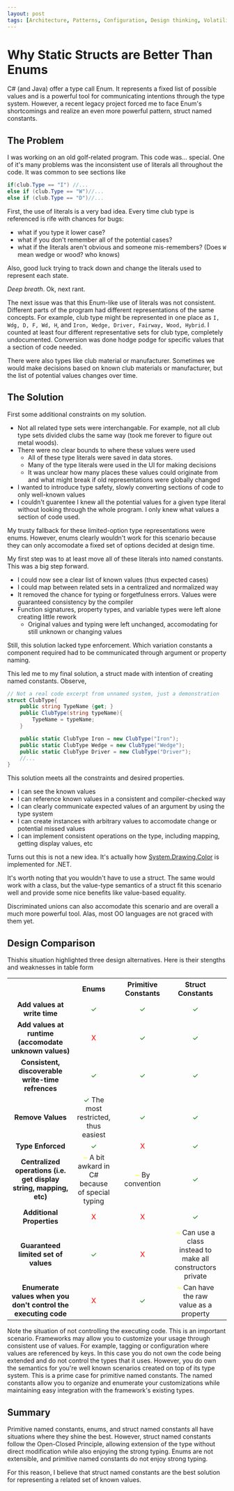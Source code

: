 ```yaml
---
layout: post
tags: [Architecture, Patterns, Configuration, Design thinking, Volatility Analysis]
---
```


# Why Static Structs are Better Than Enums

C# (and Java) offer a type call Enum. It represents a fixed list of possible values and is a powerful tool for communicating intentions through the type system. However, a recent legacy project forced me to face Enum's shortcomings and realize an even more powerful pattern, struct named constants.

## The Problem
I was working on an old golf-related program. This code was... special. One of it's many problems was the inconsistent use of literals all throughout the code. It was common to see sections like
```cs
if(club.Type == "I") //...
else if (club.Type == "W")//...
else if (club.Type == "D")//...
```
First, the use of literals is a very bad idea. Every time club type is referenced is rife with chances for bugs: 
- what if you type it lower case?
- what if you don't remember all of the potential cases?
- what if the literals aren't obvious and someone mis-remembers? (Does `W` mean wedge or wood? who knows)

Also, good luck trying to track down and change the literals used to represent each state.

*Deep breath*. Ok, next rant. 

The next issue was that this Enum-like use of literals was not consistent. Different parts of the program had different representations of the same concepts. For example, club type might be represented in one place as `I, Wdg, D, F, Wd, H`, and `Iron, Wedge, Driver, Fairway, Wood, Hybrid`. I counted at least four different representative sets for club type, completely undocumented. Conversion was done hodge podge for specific values that a section of code needed.

There were also types like club material or manufacturer. Sometimes we would make decisions based on known club materials or manufacturer, but the list of potential values changes over time.

## The Solution

First some additional constraints on my solution. 
 - Not all related type sets were interchangable. For example, not all club type sets divided clubs the same way (took me forever to figure out metal woods).
 - There were no clear bounds to where these values were used
   - All of these type literals were saved in data stores.
   - Many of the type literals were used in the UI for making decisions
   - It was unclear how many places these values could originate from and what might break if old representations were globally changed
 - I wanted to introduce type safety, slowly converting sections of code to only well-known values
 - I couldn't guarentee I knew all the potential values for a given type literal without looking through the whole program. I only knew what values a section of code used. 

My trusty fallback for these limited-option type representations were enums. However, enums clearly wouldn't work for this scenario because they can only accomodate a fixed set of options decided at design time.

My first step was to at least move all of these literals into named constants. This was a big step forward. 
 - I could now see a clear list of known values (thus expected cases)
 - I could map between related sets in a centralized and normalized way
 - It removed the chance for typing or forgetfulness errors. Values were guaranteed consistency by the compiler
 - Function signatures, property types, and variable types were left alone creating little rework
   - Original values and typing were left unchanged, accomodating for still unknown or changing values

Still, this solution lacked type enforcement. Which variation constants a component required had to be communicated through argument or property naming.

This led me to my final solution, a struct made with intention of creating named constants. Observe,
```cs
// Not a real code excerpt from unnamed system, just a demonstration 
struct ClubType{
    public string TypeName {get; }
    public ClubType(string typeName){
        TypeName = typeName;
    }

    public static ClubType Iron = new ClubType("Iron");
    public static ClubType Wedge = new ClubType("Wedge");
    public static ClubType Driver = new ClubType("Driver");
    //...
}
```

This solution meets all the constraints and desired properties. 
 - I can see the known values
 - I can reference known values in a consistent and compiler-checked way
 - I can clearly communicate expected values of an argument by using the type system
 - I can create instances with arbitrary values to accomodate change or potential missed values
 - I can implement consistent operations on the type, including mapping, getting display values, etc

Turns out this is not a new idea. It's actually how [System.Drawing.Color](https://github.com/dotnet/runtime/blob/6072e4d3a7a2a1493f514cdf4be75a3d56580e84/src/libraries/System.Drawing.Primitives/src/System/Drawing/Color.cs) is implemented for .NET.


It's worth noting that you wouldn't have to use a struct. The same would work with a class, but the value-type semantics of a struct fit this scenario well and provide some nice benefits like value-based equality.

Discriminated unions can also accomodate this scenario and are overall a much more powerful tool. Alas, most OO languages are not graced with them yet.

## Design Comparison
Thishis situation highlighted three design alternatives. Here is their stengths and weaknesses in table form

<style>
td{ text-align:center;}
.good:before {
    color: green;
    content: "\2713\0020";
}
.ok:before{
    color: yellow;
    content: "~ "
}
.bad:before{
    color: red;
    content: "X ";
}
</style>
<table>
    <tr>
        <th width="200px"></th>
        <th>Enums<th>
        <th>Primitive Constants<th>
        <th>Struct Constants<th>
    </tr>
    <tr>
        <td><strong>Add values at write time</strong></td>
        <td><span class="good"><span><td>
        <td><span class="good"><span><td>
        <td><span class="good"><span><td>
    </tr>
    <tr>
        <td><strong>Add values at runtime (accomodate unknown values)</strong></td>
        <td><span class="bad"><span><td>
        <td><span class="good"><span><td>
        <td><span class="good"><span><td>
    </tr>
    <tr>
        <td><strong>Consistent, discoverable write-time refrences</strong></td>
        <td><span class="good"><span><td>
        <td><span class="good"><span><td>
        <td><span class="good"><span><td>
    </tr>
    <tr>
        <td><strong>Remove Values</strong></td>
        <td><span class="good"><span>The most restricted, thus easiest<td>
        <td><span class="good"><span><td>
        <td><span class="good"><span><td>
    </tr>
    <tr>
        <td><strong>Type Enforced</strong></td>
        <td><span class="good"><span><td>
        <td><span class="bad"><span><td>
        <td><span class="good"><span><td>
    </tr>
    <tr>
        <td><strong>Centralized operations (i.e. get display string, mapping, etc)</strong></td>
        <td><span class="ok"><span> A bit awkard in C# because of special typing<td>
        <td><span class="ok"><span>By convention<td>
        <td><span class="good"><span><td>
    </tr>
    <tr>
        <td><strong>Additional Properties</strong></td>
        <td><span class="bad"><span><td>
        <td><span class="bad"><span><td>
        <td><span class="good"><span><td>
    </tr>
    <tr>
        <td><strong>Guaranteed limited set of values</strong></td>
        <td><span class="good"><span><td>
        <td><span class="bad"><span><td>
        <td><span class="ok"><span>Can use a class instead to make all constructors private<td>
    </tr>
    <tr>
        <td><strong>Enumerate values when you don't control the executing code</strong></td>
        <td><span class="bad"><span><td>
        <td><span class="good"><span><td>
        <td><span class="ok"><span>Can have the raw value as a property<td>
    </tr>
</table>

Note the situation of not controlling the executing code. This is an important scenario. Frameworks may allow you to customize your usage through consistent use of values. For example, tagging or configuration where values are referenced by keys. In this case you do not own the code being extended and do not control the types that it uses. However, you do own the semantics for you're well known scenarios created on top of its type system. This is a prime case for primitive named constants. The named constants allow you to organize and enumerate your customizations while maintaining easy integration with the framework's existing types. 

## Summary
Primitive named constants, enums, and struct named constants all have situations where they shine the best. 
However, struct named constants follow the Open-Closed Principle, allowing extension of the type without direct modification while also enjoying the strong typing. Enums are not extensible, and primitive named constants do not enjoy strong typing.

For this reason, I believe that struct named constants are the best solution for representing a related set of known values.